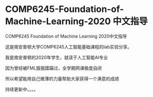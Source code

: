# COMP6245-Foundation-of-Machine-Learning-2020 中文指导
COMP6245 Foundation of Machine Learning 2020中文指导

这是南安普顿大学COMP6245人工智能基础课程的lab实验分享。

我是南安普顿的2020年学生，就读于人工智能AI专业

因为曾经被FML狠狠蹂躏过，全学期网课极度自闭

所以希望能用自己微薄的力量帮助大家获得一个满意的成绩

持续更新中。。。。
